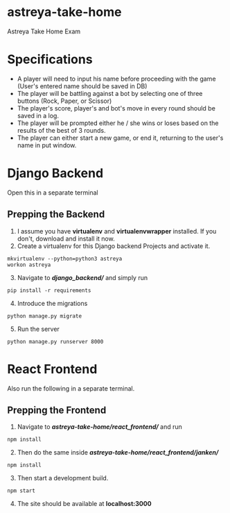 # astreya-take-home
Astreya Take Home Exam

# Specifications
* A player will need to input his name before proceeding with the game (User's entered name should be saved in DB)
* The player will be battling against a bot by selecting one of three buttons (Rock, Paper, or Scissor)
* The player's score, player's and bot's move in every round should be saved in a log.
* The player will be prompted either he / she wins or loses based on the results of the best of 3 rounds.
* The player can either start a new game, or end it, returning to the user's name in put window.


# Django Backend
Open this in a separate terminal
## Prepping the Backend
1) I assume you have **virtualenv** and **virtualenvwrapper** installed. If you don't, download and install it now.
2) Create a virtualenv for this Django backend Projects and activate it.

```shell
mkvirtualenv --python=python3 astreya
workon astreya
```

3) Navigate to ***django_backend\/*** and simply run
```shell
pip install -r requirements
```

4) Introduce the migrations
```shell
python manage.py migrate
```

5) Run the server
```shell
python manage.py runserver 8000
```


# React Frontend
Also run the following in a separate terminal.
## Prepping the Frontend
1) Navigate to ***astreya-take-home\/react_frontend\/*** and run
```shell
npm install
```
2) Then do the same inside ***astreya-take-home\/react_frontend\/janken\/***
```shell
npm install
```
3) Then start a development build.
```
npm start
```
4) The site should be available at **localhost:3000**